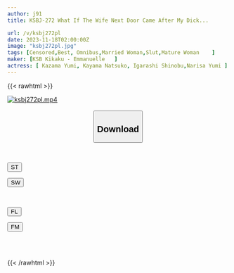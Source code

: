 ```yaml
---
author: j91
title: KSBJ-272 What If The Wife Next Door Came After My Dick...

url: /v/ksbj272pl
date: 2023-11-18T02:00:00Z
image: "ksbj272pl.jpg"
tags: [Censored,Best, Omnibus,Married Woman,Slut,Mature Woman	 ]
maker: [KSB Kikaku - Emmanuelle   ]
actress: [ Kazama Yumi, Kayama Natsuko, Igarashi Shinobu,Narisa Yumi ]
---
```



{{< rawhtml >}}

<div class="video" data-videoid="LJOLkaPyDMFRX6x">
    <a href="javascript:;">
        <img src="/v/ksbj272pl/ksbj272pl.jpg" width="WIDTH" height="HEIGHT" alt="ksbj272pl.mp4" loading="lazy">
    </a>
</div>

<script type="text/javascript" src="https://j91.asia/asset/on-demand-st.js"></script>

<br>
  <link rel="stylesheet" href="https://j91.asia/asset/bs5.css">
  
  <center>
  <button class="btn btn-primary" type="button" data-bs-toggle="collapse" data-bs-target=".multi-collapse" aria-expanded="false" aria-controls="multiCollapseExample1 multiCollapseExample2"><h2>Download</h2></button></center>
</p>
<div class="row">
  <div class="col">
    <div class="collapse multi-collapse" id="multiCollapseExample1">
      <div class="card card-body">
	      	      <br>
<div class="buttons">  
<p><a href="https://streamtape.to/v/LJOLkaPyDMFRX6x" target="_blank"><button class="btn-hover color-3"><i class="fa fa-download"></i> ST</button></a></p>
<p><a href="https://sfastwish.com/4tbo5ok2yaar" target="_blank"><button class="btn-hover color-2"><i class="fa fa-download"></i> SW</button></a></p></div>
    </div>
  </div>
</div>
  <div class="col">
    <div class="collapse multi-collapse" id="multiCollapseExample2">
      <div class="card card-body">
	      <br>
<div class="buttons">
<p><a href="javascript:;" target="_blank"><button class="btn-hover color-9"><i class="fa fa-download"></i> FL</button></a></p>
<p><a href="https://filemoon.sx/d/iju3uu9u4jxf" target="_blank"><button class="btn-hover color-8"><i class="fa fa-download"></i> FM</button></a></p></div>
<br><br>
      </div>
    </div>
  </div>
</div>

{{< /rawhtml >}}

